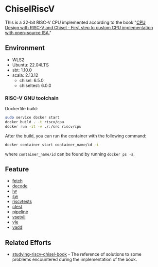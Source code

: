 # ChiselRiscV

This is a 32-bit RISC-V CPU implemented according to the book "[CPU Design with RISC-V and Chisel - First step to custom CPU implementation with open-source ISA.](https://github.com/chadyuu/riscv-chisel-book)"

## Environment

- WLS2
- Ubuntu: 22.04LTS
- sbt: 1.10.0
- scala: 2.13.12
  - chisel: 6.5.0
  - chiseltest: 6.0.0

### RISC-V GNU toolchain

Dockerfile build:

```bash
sudo service docker start
docker build . -t riscv/cpu
docker run -it -v ./:/src riscv/cpu
```

After the build, you can run the container with the following command:

```bash
docker container start container_name/id -i
```

where `container_name/id` can be found by running `docker ps -a`.

## Feature

- [fetch](doc/fetch.md)
- [decode](doc/decode.md)
- [lw](doc/lw.md)
- [sw](doc/sw.md)
- [riscvtests](doc/riscvtests.md)
- [ctest](doc/ctest.md)
- [pipeline](doc/pipeline.md)
- [vsetvli](doc/vsetvli.md)
- [vle](doc/vle.md)
- [vadd](doc/vadd.md)

## Related Efforts

- [studying-riscv-chisel-book](https://github.com/ritalin/studying-riscv-chisel-book) - The reference of solutions to some problems encountered during the implementation of the book.
